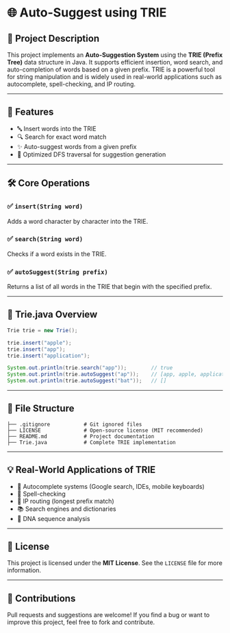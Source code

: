 # 🌐 Auto-Suggest using TRIE

## 📌 Project Description

This project implements an **Auto-Suggestion System** using the **TRIE (Prefix Tree)** data structure in Java. It supports efficient insertion, word search, and auto-completion of words based on a given prefix. TRIE is a powerful tool for string manipulation and is widely used in real-world applications such as autocomplete, spell-checking, and IP routing.

---

## 🧩 Features

- 🔤 Insert words into the TRIE  
- 🔍 Search for exact word match  
- ✨ Auto-suggest words from a given prefix  
- 🚀 Optimized DFS traversal for suggestion generation  

---

## 🛠️ Core Operations

### ✅ `insert(String word)`
Adds a word character by character into the TRIE.

### ✅ `search(String word)`
Checks if a word exists in the TRIE.

### ✅ `autoSuggest(String prefix)`
Returns a list of all words in the TRIE that begin with the specified prefix.

---

## 📄 Trie.java Overview

```java
Trie trie = new Trie();

trie.insert("apple");
trie.insert("app");
trie.insert("application");

System.out.println(trie.search("app"));        // true
System.out.println(trie.autoSuggest("ap"));    // [app, apple, application]
System.out.println(trie.autoSuggest("bat"));   // []
````

---

## 📁 File Structure

```
├── .gitignore           # Git ignored files
├── LICENSE              # Open-source license (MIT recommended)
├── README.md            # Project documentation
├── Trie.java            # Complete TRIE implementation
```

---

## 💡 Real-World Applications of TRIE

* 🔎 Autocomplete systems (Google search, IDEs, mobile keyboards)
* 📝 Spell-checking
* 📡 IP routing (longest prefix match)
* 📚 Search engines and dictionaries
* 🧬 DNA sequence analysis

---

## 📄 License

This project is licensed under the **MIT License**.
See the `LICENSE` file for more information.

---

## 🙌 Contributions

Pull requests and suggestions are welcome!
If you find a bug or want to improve this project, feel free to fork and contribute.


